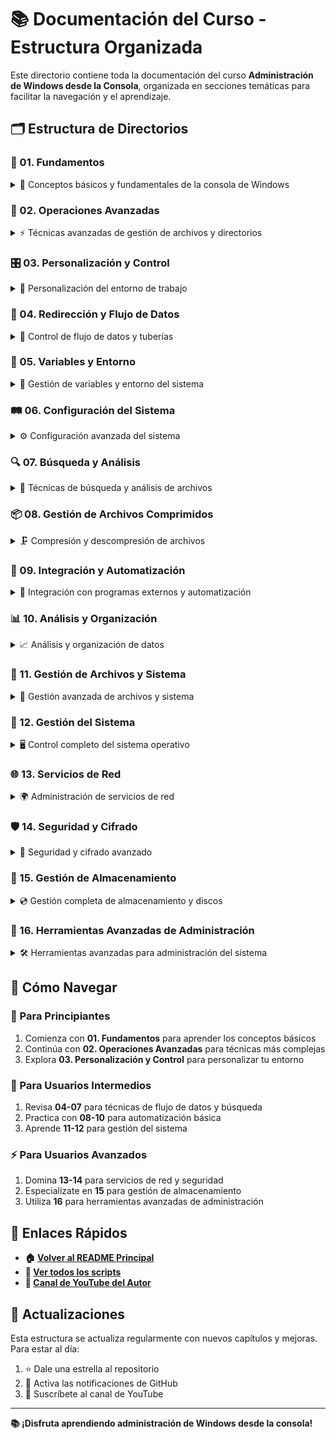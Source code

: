 # 📚 Documentación del Curso - Estructura Organizada

Este directorio contiene toda la documentación del curso **Administración de Windows desde la Consola**, organizada en secciones temáticas para facilitar la navegación y el aprendizaje.

## 🗂️ Estructura de Directorios

### 🔰 01. Fundamentos

<details>
<summary>📁 Conceptos básicos y fundamentales de la consola de Windows</summary>

**Ubicación:** `docs/01-fundamentos/`

- 📖 [0. Administración de Windows desde la Consola](01-fundamentos/0.%20Administración%20de%20Windows%20desde%20la%20Consola.md)
- 📖 [1. Comandos Básicos](01-fundamentos/1.%20Comandos%20Básicos.md)
- 📖 [2. Rutas de acceso](01-fundamentos/2.%20Rutas%20de%20acceso.md)
- 📖 [3. Gestión de directorios](01-fundamentos/3.%20Gestión%20de%20directorios.md)
- 📖 [4. Gestión de ficheros o archivos](01-fundamentos/4.%20Gestión%20de%20ficheros%20o%20archivos.md)
- 📖 [5. Árbol de directorios](01-fundamentos/5.%20Árbol%20de%20directorios.md)

</details>

### 🔄 02. Operaciones Avanzadas

<details>
<summary>⚡ Técnicas avanzadas de gestión de archivos y directorios</summary>

**Ubicación:** `docs/02-operaciones-avanzadas/`

- 📖 [6. Copiar, mover archivos y directorios](02-operaciones-avanzadas/6.%20Copiar%2C%20mover%20archivos%20y%20directorios.md)
- 📖 [7. Cambiar y guardar rutas](02-operaciones-avanzadas/7.%20Cambiar%20y%20guardar%20rutas.md)
- 📖 [8. Instancias](02-operaciones-avanzadas/8.%20Instancias.md)
- 📖 [9. Máscaras y comodines](02-operaciones-avanzadas/9.%20Máscaras%20y%20comodines.md)

</details>

### 🎛️ 03. Personalización y Control

<details>
<summary>🎨 Personalización del entorno de trabajo</summary>

**Ubicación:** `docs/03-personalizacion-control/`

- 📖 [10. Gestión del PROMPT](03-personalizacion-control/10.%20Gestión%20del%20PROMPT.md)
- 📖 [11. Teclas de funciones](03-personalizacion-control/11.%20Teclas%20de%20funciones.md)
- 📖 [12. Manipulación de fecha y hora](03-personalizacion-control/12.%20Manipulación%20de%20fecha%20y%20hora.md)

</details>

### 🔗 04. Redirección y Flujo de Datos

<details>
<summary>🌊 Control de flujo de datos y tuberías</summary>

**Ubicación:** `docs/04-redireccion-flujo-datos/`

- 📖 [13. Uso de tuberías o PIPES](04-redireccion-flujo-datos/13.%20Uso%20de%20tuberías%20o%20PIPES.md)
- 📖 [14. Redireccionamiento y desvío de comandos](04-redireccion-flujo-datos/14.%20Redireccionamiento%20y%20desvío%20de%20comandos.md)

</details>

### 💾 05. Variables y Entorno

<details>
<summary>🔧 Gestión de variables y entorno del sistema</summary>

**Ubicación:** `docs/05-variables-entorno/`

- 📖 [15. Variables](05-variables-entorno/15.%20Variables.md)
- 📖 [16. Variables de entorno](05-variables-entorno/16.%20Variables%20de%20entorno.md)

</details>

### 🛤️ 06. Configuración del Sistema

<details>
<summary>⚙️ Configuración avanzada del sistema</summary>

**Ubicación:** `docs/06-configuracion-sistema/`

- 📖 [17. Path - Establecer una ruta de búsqueda](06-configuracion-sistema/17.%20Path%20-%20Establecer%20una%20ruta%20de%20búsqueda.md)
- 📖 [18. Manejo de cadenas](06-configuracion-sistema/18.%20Manejo%20de%20cadenas.md)

</details>

### 🔍 07. Búsqueda y Análisis

<details>
<summary>🔎 Técnicas de búsqueda y análisis de archivos</summary>

**Ubicación:** `docs/07-busqueda-analisis/`

- 📖 [19. Buscar y Ubicar archivos](07-busqueda-analisis/19.%20Buscar%20y%20Ubicar%20archivos.md)
- 📖 [20. Comparar archivos o ficheros](07-busqueda-analisis/20.%20Comparar%20archivos%20o%20ficheros.md)
- 📖 [21. Buscar cadenas en archivos](07-busqueda-analisis/21.%20Buscar%20cadenas%20en%20archivos.md)

</details>

### 📦 08. Gestión de Archivos Comprimidos

<details>
<summary>🗜️ Compresión y descompresión de archivos</summary>

**Ubicación:** `docs/08-gestion-archivos-comprimidos/`

- 📖 [22. Compresión de archivos y directorios](08-gestion-archivos-comprimidos/22.%20Compresión%20de%20archivos%20y%20directorios.md)
- 📖 [23. Expandir archivos comprimidos](08-gestion-archivos-comprimidos/23.%20Expandir%20archivos%20comprimidos.md)

</details>

### 🔗 09. Integración y Automatización

<details>
<summary>🤖 Integración con programas externos y automatización</summary>

**Ubicación:** `docs/09-integracion-automatizacion/`

- 📖 [24. Llamadas a programas externos](09-integracion-automatizacion/24.%20Llamadas%20a%20programas%20externos.md)
- 📖 [25. Copiar información al portapapeles](09-integracion-automatizacion/25.%20Copiar%20información%20al%20portapapeles.md)

</details>

### 📊 10. Análisis y Organización

<details>
<summary>📈 Análisis y organización de datos</summary>

**Ubicación:** `docs/10-analisis-organizacion/`

- 📖 [26. Ordenar datos](10-analisis-organizacion/26.%20Ordenar%20datos.md)

</details>

### 🔗 11. Gestión de Archivos y Sistema

<details>
<summary>📁 Gestión avanzada de archivos y sistema</summary>

**Ubicación:** `docs/11-gestion-archivos-sistema/`

- 📖 [27. Asociar archivos con extensiones](11-gestion-archivos-sistema/27.%20Asociar%20archivos%20con%20extensiones.md)
- 📖 [28. Asignación de permisos](11-gestion-archivos-sistema/28.%20Asignación%20de%20permisos.md)
- 📖 [29. Vínculos simbólicos](11-gestion-archivos-sistema/29.%20Vínculos%20simbólicos.md)
- 📖 [30. Información del sistema](11-gestion-archivos-sistema/30.%20Información%20del%20sistema.md)

</details>

### 🔌 12. Gestión del Sistema

<details>
<summary>🖥️ Control completo del sistema operativo</summary>

**Ubicación:** `docs/12-gestion-sistema/`

- 📖 [31. Apagar, Reiniciar y Cerrar sesión](12-gestion-sistema/31.%20Apagar%2C%20Reiniciar%20y%20Cerrar%20sesión.md)
- 📖 [32. Gestión de usuarios](12-gestion-sistema/32.%20Gestión%20de%20usuarios.md)
- 📖 [33. Habilitar usuario Administrador](12-gestion-sistema/33.%20Habilitar%20usuario%20Administrador.md)
- 📖 [34. Gestión de Procesos](12-gestion-sistema/34.%20Gestión%20de%20Procesos.md)
- 📖 [35. Conexiones de red](12-gestion-sistema/35.%20Conexiones%20de%20red.md)
- 📖 [36. Obtener contraseñas guardadas](12-gestion-sistema/36.%20Obtener%20contraseñas%20guardadas.md)
- 📖 [37. Crear red hospedada](12-gestion-sistema/37.%20Crear%20red%20hospedada.md)
- 📖 [38. Enviar mensajes a usuarios](12-gestion-sistema/38.%20Enviar%20mensajes%20a%20usuarios.md)
- 📖 [39. Envío de señales](12-gestion-sistema/39.%20Envío%20de%20señales.md)
- 📖 [40. Ejecutar como Administrador - RUNAS](12-gestion-sistema/40.%20Ejecutar%20como%20Administrador%20-%20RUNAS.md)

</details>

### 🌐 13. Servicios de Red

<details>
<summary>🌍 Administración de servicios de red</summary>

**Ubicación:** `docs/13-servicios-red/`

- 📖 [41. Escritorio Remoto](13-servicios-red/41.%20Escritorio%20Remoto.md)
- 📖 [42. Programador de Tareas](13-servicios-red/42.%20Programador%20de%20Tareas.md)
- 📖 [43. Gestión de un servidor FTP](13-servicios-red/43.%20Gestión%20de%20un%20servidor%20FTP.md)
- 📖 [44. Gestión de un servidor DHCP](13-servicios-red/44.%20Gestión%20de%20un%20servidor%20DHCP.md)
- 📖 [45. Gestión de un servidor DNS](13-servicios-red/45.%20Gestión%20de%20un%20servidor%20DNS.md)

</details>

### 🛡️ 14. Seguridad y Cifrado

<details>
<summary>🔐 Seguridad y cifrado avanzado</summary>

**Ubicación:** `docs/14-seguridad-cifrado/`

- 📖 [46. Bitlocker](14-seguridad-cifrado/46.%20Bitlocker.md)
- 📖 [47. Etiquetar discos](14-seguridad-cifrado/47.%20Etiquetar%20discos.md)
- 📖 [48. Unidad Virtual](14-seguridad-cifrado/48.%20Unidad%20Virtual.md)

</details>

### 💾 15. Gestión de Almacenamiento

<details>
<summary>💿 Gestión completa de almacenamiento y discos</summary>

**Ubicación:** `docs/15-gestion-almacenamiento/`

- 📖 [49. Liberar espacio en disco](15-gestion-almacenamiento/49.%20Liberar%20espacio%20en%20disco.md)
- 📖 [50. Optimizar y desfragmentar disco](15-gestion-almacenamiento/50.%20Optimizar%20y%20desfragmentar%20disco.md)
- 📖 [51. Comprobar disco y mostrar información de estado](15-gestion-almacenamiento/51.%20Comprobar%20disco%20y%20mostrar%20información%20de%20estado.md)
- 📖 [52. Formatear discos](15-gestion-almacenamiento/52.%20Formatear%20discos.md)
- 📖 [53. Crear particiones de disco](15-gestion-almacenamiento/53.%20Crear%20particiones%20de%20disco.md)
- 📖 [54. Desmontar, Extender volúmenes de disco](15-gestion-almacenamiento/54.%20Desmontar%2C%20Extender%20volúmenes%20de%20disco.md)
- 📖 [55. Recuperar información](15-gestion-almacenamiento/55.%20Recuperar%20información.md)
- 📖 [56. Examinar integridad de los datos](15-gestion-almacenamiento/56.%20Examinar%20integridad%20de%20los%20datos.md)
- 📖 [57. Uso de Robocopy](15-gestion-almacenamiento/57.%20Uso%20de%20Robocopy.md)
- 📖 [58. Backups](15-gestion-almacenamiento/58.%20Backups.md)
- 📖 [59. Comprobar la seguridad en el sistema](15-gestion-almacenamiento/59.%20Comprobar%20la%20seguridad%20en%20el%20sistema.md)
- 📖 [60. Gestionar Credenciales Almacenadas](15-gestion-almacenamiento/60.%20Gestionar%20Credenciales%20Almacenadas.md)
- 📖 [61. Información de rendimiento de recursos](15-gestion-almacenamiento/61.%20Información%20de%20rendimiento%20de%20recursos.md)
- 📖 [62. Configuración de Energía](15-gestion-almacenamiento/62.%20Configuración%20de%20Energía.md)
- 📖 [63. Gestionar Servicios](15-gestion-almacenamiento/63.%20Gestionar%20Servicios.md)
- 📖 [64. Windows To Go](15-gestion-almacenamiento/64.%20Windows%20To%20Go.md)
- 📖 [65. Utilidad de zona horaria de Windows](15-gestion-almacenamiento/65.%20Utilidad%20de%20zona%20horaria%20de%20Windows.md)

</details>

### 🔧 16. Herramientas Avanzadas de Administración

<details>
<summary>🛠️ Herramientas avanzadas para administración del sistema</summary>

**Ubicación:** `docs/16-herramientas-avanzadas/`

- 📖 [66. Administración de Windows - WMIC](16-herramientas-avanzadas/66.%20Administración%20de%20Windows%20-%20WMIC.md)
- 📖 [67. Registros](16-herramientas-avanzadas/67.%20Registros.md)
- 📖 [68. CURL](16-herramientas-avanzadas/68.%20CURL.md)
- 📖 [69. SHELL](16-herramientas-avanzadas/69.%20SHELL.md)
- 📖 [70. Papelera de reciclaje](16-herramientas-avanzadas/70.%20Papelera%20de%20reciclaje.md)

</details>

## 🎯 Cómo Navegar

### 🚀 Para Principiantes
1. Comienza con **01. Fundamentos** para aprender los conceptos básicos
2. Continúa con **02. Operaciones Avanzadas** para técnicas más complejas
3. Explora **03. Personalización y Control** para personalizar tu entorno

### 🔄 Para Usuarios Intermedios
1. Revisa **04-07** para técnicas de flujo de datos y búsqueda
2. Practica con **08-10** para automatización básica
3. Aprende **11-12** para gestión del sistema

### ⚡ Para Usuarios Avanzados
1. Domina **13-14** para servicios de red y seguridad
2. Especialízate en **15** para gestión de almacenamiento
3. Utiliza **16** para herramientas avanzadas de administración

## 📖 Enlaces Rápidos

- **🏠 [Volver al README Principal](../README.md)**
- **📁 [Ver todos los scripts](../scripts/)**
- **🎥 [Canal de YouTube del Autor](https://www.youtube.com/user/gvideosmtutorialesgm/videos)**

## 🔄 Actualizaciones

Esta estructura se actualiza regularmente con nuevos capítulos y mejoras. Para estar al día:

1. ⭐ Dale una estrella al repositorio
2. 🔔 Activa las notificaciones de GitHub
3. 📧 Suscríbete al canal de YouTube

---

**📚 ¡Disfruta aprendiendo administración de Windows desde la consola!** 